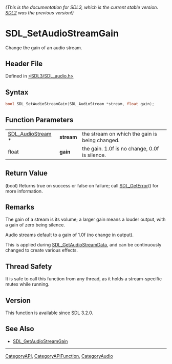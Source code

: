 ###### (This is the documentation for SDL3, which is the current stable version. [SDL2](https://wiki.libsdl.org/SDL2/) was the previous version!)
# SDL_SetAudioStreamGain

Change the gain of an audio stream.

## Header File

Defined in [<SDL3/SDL_audio.h>](https://github.com/libsdl-org/SDL/blob/main/include/SDL3/SDL_audio.h)

## Syntax

```c
bool SDL_SetAudioStreamGain(SDL_AudioStream *stream, float gain);
```

## Function Parameters

|                                      |            |                                                |
| ------------------------------------ | ---------- | ---------------------------------------------- |
| [SDL_AudioStream](SDL_AudioStream) * | **stream** | the stream on which the gain is being changed. |
| float                                | **gain**   | the gain. 1.0f is no change, 0.0f is silence.  |

## Return Value

(bool) Returns true on success or false on failure; call
[SDL_GetError](SDL_GetError)() for more information.

## Remarks

The gain of a stream is its volume; a larger gain means a louder output,
with a gain of zero being silence.

Audio streams default to a gain of 1.0f (no change in output).

This is applied during [SDL_GetAudioStreamData](SDL_GetAudioStreamData),
and can be continuously changed to create various effects.

## Thread Safety

It is safe to call this function from any thread, as it holds a
stream-specific mutex while running.

## Version

This function is available since SDL 3.2.0.

## See Also

- [SDL_GetAudioStreamGain](SDL_GetAudioStreamGain)

----
[CategoryAPI](CategoryAPI), [CategoryAPIFunction](CategoryAPIFunction), [CategoryAudio](CategoryAudio)

